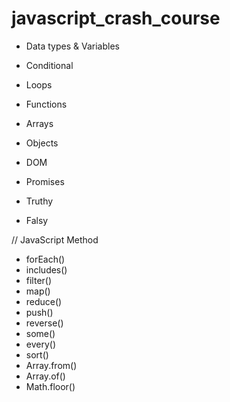 # javascript_crash_course

* Data types & Variables
* Conditional
* Loops
* Functions
* Arrays
* Objects
* DOM
* Promises

* Truthy
* Falsy

// JavaScript Method
* forEach()
* includes()
* filter()
* map()
* reduce()
* push()
* reverse()
* some()
* every()
* sort()
* Array.from()
* Array.of()
* Math.floor()
